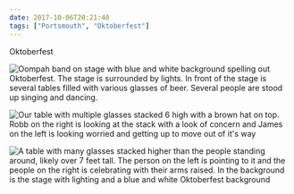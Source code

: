 ```yaml
---
date: 2017-10-06T20:21:40
tags: ["Portsmouth", "Oktoberfest"]
---
```

Oktoberfest

![Oompah band on stage with blue and white background spelling out Oktoberfest. The stage is surrounded by lights. In front of the stage is several tables filled with various glasses of beer. Several people are stood up singing and dancing.](https://cdn.geekyaubergine.com/2017/IMG_2283.jpeg)

![Our table with multiple glasses stacked 6 high with a brown hat on top. Robb on the right is looking at the stack with a look of concern and James on the left is looking worried and getting up to move out of it's way](https://cdn.geekyaubergine.com/2017/IMG_2269.jpeg)

![A table with many glasses stacked higher than the people standing around, likely over 7 feet tall. The person on the left is pointing to it and the people on the right is celebrating with their arms raised. In the background is the stage with lighting and a blue and white Oktoberfest background](https://cdn.geekyaubergine.com/2017/IMG_2268.jpeg)

